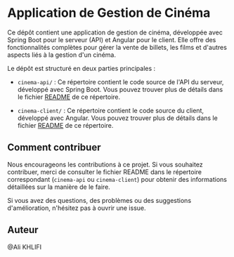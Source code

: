 # Application de Gestion de Cinéma

Ce dépôt contient une application de gestion de cinéma, développée avec Spring Boot pour le serveur (API) et Angular pour le client. Elle offre des fonctionnalités complètes pour gérer la vente de billets, les films et d'autres aspects liés à la gestion d'un cinéma.

Le dépôt est structuré en deux parties principales :

- `cinema-api/` : Ce répertoire contient le code source de l'API du serveur, développé avec Spring Boot. Vous pouvez trouver plus de détails dans le fichier [README](./cinema-api/README.md) de ce répertoire.

- `cinema-client/` : Ce répertoire contient le code source du client, développé avec Angular. Vous pouvez trouver plus de détails dans le fichier [README](./cinema-client/README.md) de ce répertoire.

## Comment contribuer

Nous encourageons les contributions à ce projet. Si vous souhaitez contribuer, merci de consulter le fichier README dans le répertoire correspondant (`cinema-api` ou `cinema-client`) pour obtenir des informations détaillées sur la manière de le faire.

Si vous avez des questions, des problèmes ou des suggestions d'amélioration, n'hésitez pas à ouvrir une issue.

## Auteur
@Ali KHLIFI
